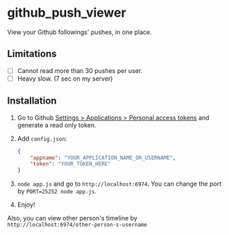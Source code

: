 # github_push_viewer
View your Github followings' pushes, in one place.

## Limitations
- [ ] Cannot read more than 30 pushes per user.
- [ ] Heavy slow. (7 sec on my server)

## Installation
1. Go to Github [Settings > Applications > Personal access tokens](https://github.com/settings/applications) and generate a read only token.
2. Add `config.json`:

	```json
	{
		"appname": "YOUR_APPLICATION_NAME_OR_USERNAME",
		"token": "YOUR_TOKEN_HERE"
	}
	```
3. `node app.js` and go to `http://localhost:6974`.
  You can change the port by `PORT=25252 node app.js`.
4. Enjoy!

Also, you can view other person's timeline by `http://localhost:6974/other-person-s-username`
